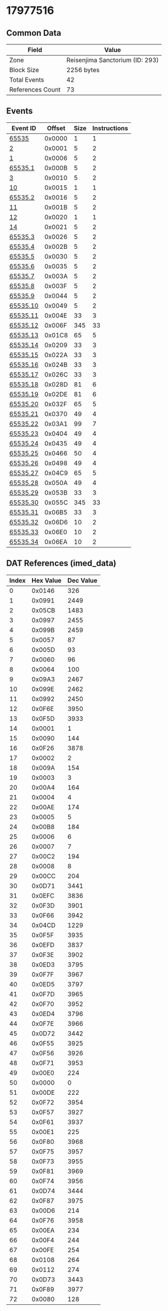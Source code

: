 # 17977516

## Common Data

| Field            | Value                           |
|------------------|---------------------------------|
| Zone             | Reisenjima Sanctorium (ID: 293) |
| Block Size       | 2256 bytes                      |
| Total Events     | 42                              |
| References Count | 73                              |

## Events

| Event ID                  | Offset   |   Size |   Instructions |
|---------------------------|----------|--------|----------------|
| [65535](./65535.md)       | 0x0000   |      1 |              1 |
| [2](./2.md)               | 0x0001   |      5 |              2 |
| [1](./1.md)               | 0x0006   |      5 |              2 |
| [65535.1](./65535.1.md)   | 0x000B   |      5 |              2 |
| [3](./3.md)               | 0x0010   |      5 |              2 |
| [10](./10.md)             | 0x0015   |      1 |              1 |
| [65535.2](./65535.2.md)   | 0x0016   |      5 |              2 |
| [11](./11.md)             | 0x001B   |      5 |              2 |
| [12](./12.md)             | 0x0020   |      1 |              1 |
| [14](./14.md)             | 0x0021   |      5 |              2 |
| [65535.3](./65535.3.md)   | 0x0026   |      5 |              2 |
| [65535.4](./65535.4.md)   | 0x002B   |      5 |              2 |
| [65535.5](./65535.5.md)   | 0x0030   |      5 |              2 |
| [65535.6](./65535.6.md)   | 0x0035   |      5 |              2 |
| [65535.7](./65535.7.md)   | 0x003A   |      5 |              2 |
| [65535.8](./65535.8.md)   | 0x003F   |      5 |              2 |
| [65535.9](./65535.9.md)   | 0x0044   |      5 |              2 |
| [65535.10](./65535.10.md) | 0x0049   |      5 |              2 |
| [65535.11](./65535.11.md) | 0x004E   |     33 |              3 |
| [65535.12](./65535.12.md) | 0x006F   |    345 |             33 |
| [65535.13](./65535.13.md) | 0x01C8   |     65 |              5 |
| [65535.14](./65535.14.md) | 0x0209   |     33 |              3 |
| [65535.15](./65535.15.md) | 0x022A   |     33 |              3 |
| [65535.16](./65535.16.md) | 0x024B   |     33 |              3 |
| [65535.17](./65535.17.md) | 0x026C   |     33 |              3 |
| [65535.18](./65535.18.md) | 0x028D   |     81 |              6 |
| [65535.19](./65535.19.md) | 0x02DE   |     81 |              6 |
| [65535.20](./65535.20.md) | 0x032F   |     65 |              5 |
| [65535.21](./65535.21.md) | 0x0370   |     49 |              4 |
| [65535.22](./65535.22.md) | 0x03A1   |     99 |              7 |
| [65535.23](./65535.23.md) | 0x0404   |     49 |              4 |
| [65535.24](./65535.24.md) | 0x0435   |     49 |              4 |
| [65535.25](./65535.25.md) | 0x0466   |     50 |              4 |
| [65535.26](./65535.26.md) | 0x0498   |     49 |              4 |
| [65535.27](./65535.27.md) | 0x04C9   |     65 |              5 |
| [65535.28](./65535.28.md) | 0x050A   |     49 |              4 |
| [65535.29](./65535.29.md) | 0x053B   |     33 |              3 |
| [65535.30](./65535.30.md) | 0x055C   |    345 |             33 |
| [65535.31](./65535.31.md) | 0x06B5   |     33 |              3 |
| [65535.32](./65535.32.md) | 0x06D6   |     10 |              2 |
| [65535.33](./65535.33.md) | 0x06E0   |     10 |              2 |
| [65535.34](./65535.34.md) | 0x06EA   |     10 |              2 |

## DAT References (imed_data)

|   Index | Hex Value   |   Dec Value |
|---------|-------------|-------------|
|       0 | 0x0146      |         326 |
|       1 | 0x0991      |        2449 |
|       2 | 0x05CB      |        1483 |
|       3 | 0x0997      |        2455 |
|       4 | 0x099B      |        2459 |
|       5 | 0x0057      |          87 |
|       6 | 0x005D      |          93 |
|       7 | 0x0060      |          96 |
|       8 | 0x0064      |         100 |
|       9 | 0x09A3      |        2467 |
|      10 | 0x099E      |        2462 |
|      11 | 0x0992      |        2450 |
|      12 | 0x0F6E      |        3950 |
|      13 | 0x0F5D      |        3933 |
|      14 | 0x0001      |           1 |
|      15 | 0x0090      |         144 |
|      16 | 0x0F26      |        3878 |
|      17 | 0x0002      |           2 |
|      18 | 0x009A      |         154 |
|      19 | 0x0003      |           3 |
|      20 | 0x00A4      |         164 |
|      21 | 0x0004      |           4 |
|      22 | 0x00AE      |         174 |
|      23 | 0x0005      |           5 |
|      24 | 0x00B8      |         184 |
|      25 | 0x0006      |           6 |
|      26 | 0x0007      |           7 |
|      27 | 0x00C2      |         194 |
|      28 | 0x0008      |           8 |
|      29 | 0x00CC      |         204 |
|      30 | 0x0D71      |        3441 |
|      31 | 0x0EFC      |        3836 |
|      32 | 0x0F3D      |        3901 |
|      33 | 0x0F66      |        3942 |
|      34 | 0x04CD      |        1229 |
|      35 | 0x0F5F      |        3935 |
|      36 | 0x0EFD      |        3837 |
|      37 | 0x0F3E      |        3902 |
|      38 | 0x0ED3      |        3795 |
|      39 | 0x0F7F      |        3967 |
|      40 | 0x0ED5      |        3797 |
|      41 | 0x0F7D      |        3965 |
|      42 | 0x0F70      |        3952 |
|      43 | 0x0ED4      |        3796 |
|      44 | 0x0F7E      |        3966 |
|      45 | 0x0D72      |        3442 |
|      46 | 0x0F55      |        3925 |
|      47 | 0x0F56      |        3926 |
|      48 | 0x0F71      |        3953 |
|      49 | 0x00E0      |         224 |
|      50 | 0x0000      |           0 |
|      51 | 0x00DE      |         222 |
|      52 | 0x0F72      |        3954 |
|      53 | 0x0F57      |        3927 |
|      54 | 0x0F61      |        3937 |
|      55 | 0x00E1      |         225 |
|      56 | 0x0F80      |        3968 |
|      57 | 0x0F75      |        3957 |
|      58 | 0x0F73      |        3955 |
|      59 | 0x0F81      |        3969 |
|      60 | 0x0F74      |        3956 |
|      61 | 0x0D74      |        3444 |
|      62 | 0x0F87      |        3975 |
|      63 | 0x00D6      |         214 |
|      64 | 0x0F76      |        3958 |
|      65 | 0x00EA      |         234 |
|      66 | 0x00F4      |         244 |
|      67 | 0x00FE      |         254 |
|      68 | 0x0108      |         264 |
|      69 | 0x0112      |         274 |
|      70 | 0x0D73      |        3443 |
|      71 | 0x0F89      |        3977 |
|      72 | 0x0080      |         128 |
